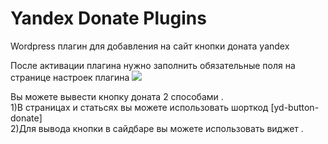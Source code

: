 # Yandex Donate Plugins
Wordpress плагин для добавления на сайт кнопки доната yandex

После активации плагина нужно заполнить обязательные поля на странице настроек плагина
<img src="https://preview.ibb.co/bzVTN0/yd-setting.jpg">

Вы можете вывести кнопку доната 2 способами .<br/>
1)В страницах и статьсях вы можете использовать шорткод [yd-button-donate]<br/>
2)Для вывода кнопки в сайдбаре вы можете использовать виджет .
